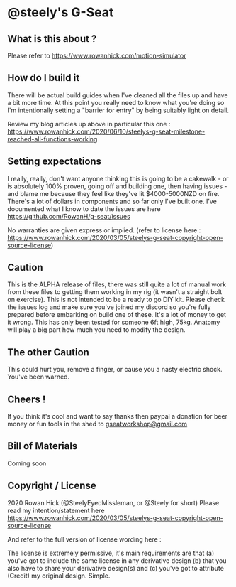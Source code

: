 # @steely's G-Seat

## What is this about ?

Please refer to https://www.rowanhick.com/motion-simulator

## How do I build it 
There will be actual build guides when I've cleaned all the files up and have a bit more time. At this point you really need to know what you're doing so I'm intentionally setting a "barrier for entry" by being suitably light on detail.

Review my blog articles up above in particular this one : 
https://www.rowanhick.com/2020/06/10/steelys-g-seat-milestone-reached-all-functions-working

## Setting expectations
I really, really, don't want anyone thinking this is going to be a cakewalk - or is absolutely 100% proven, going off and building one, then having issues - and blame me because they feel like they've lit $4000-5000NZD on fire. There's a lot of dollars in components and so far only I've built one. I've documented what I know to date the issues are here https://github.com/RowanH/g-seat/issues

No warranties are given express or implied. (refer to license here : https://www.rowanhick.com/2020/03/05/steelys-g-seat-copyright-open-source-license) 


## Caution 
This is the ALPHA release of files, there was still quite a lot of manual work from these files to getting them working in my rig (it wasn't a straight bolt on exercise).
This is not intended to be a ready to go DIY kit. Please check the issues log and make sure you've joined my discord so you're 
fully prepared before embarking on build one of these. It's a lot of money to get it wrong. This has only been tested for someone 6ft high, 75kg. Anatomy will play a big part how much you need to modify the design. 

## The other Caution  
This could hurt you, remove a finger, or cause you a nasty electric shock. You've been warned. 


## Cheers ! 

If you think it's cool and want to say thanks then paypal a donation for beer money or fun tools in the shed to gseatworkshop@gmail.com

## Bill of Materials

Coming soon 

## Copyright / License
2020 Rowan Hick (@SteelyEyedMissleman, or @Steely for short) 
Please read my intention/statement here 
https://www.rowanhick.com/2020/03/05/steelys-g-seat-copyright-open-source-license 

And refer to the full version of license wording here :

The license is extremely permissive, it's main requirements are that (a) you've got to include the same license in any derivative design (b) that you also have to share your derivative design(s) and (c) you've got to attribute (Credit) my original design. Simple. 

